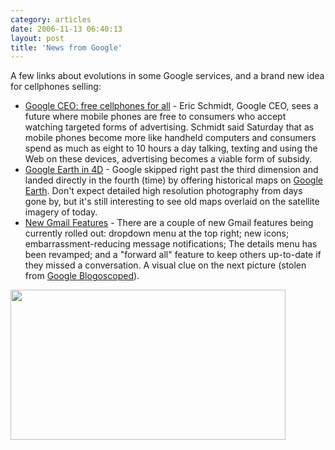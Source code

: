 ```yaml
---
category: articles
date: 2006-11-13 06:40:13
layout: post
title: 'News from Google'
---
```


<p>A few links about evolutions in some Google services, and a brand new idea for cellphones selling:</p>

<ul>
  <li><a href="http://money.cnn.com/2006/11/11/technology/bc.tech.google2.reut/">Google CEO: free cellphones for all</a> - Eric Schmidt, Google CEO, sees a future where mobile phones are free to consumers who accept watching targeted forms of advertising. Schmidt said Saturday that as mobile phones become more like handheld computers and consumers spend as much as eight to 10 hours a day talking, texting and using the Web on these devices, advertising becomes a viable form of subsidy.</li>
  <li><a href="http://blogs.zdnet.com/Google/?p=387">Google Earth in 4D</a> - Google skipped right past the third dimension and landed directly in the fourth (time) by offering historical maps on <a href="http://earth.google.com/">Google Earth</a>. Don't expect detailed high resolution photography from days gone by, but it's still interesting to see old maps overlaid on the satellite imagery of today.</li>
  <li><a href="http://blog.outer-court.com/archive/2006-11-10-n78.html">New Gmail Features</a> - There are a couple of new Gmail features being currently rolled out: dropdown menu at the top right; new icons; embarrassment-reducing message notifications; The details menu has been revamped; and a "forward all" feature to keep others up-to-date if they missed a conversation. A visual clue on the next picture (stolen from <a href="http://blog.outer-court.com/">Google Blogoscoped</a>).</li>
</ul>

<p><img width="440" height="240" src="https://joaobordalo.com/images/static/blog/gmail-new-reply-to.png"></p>
